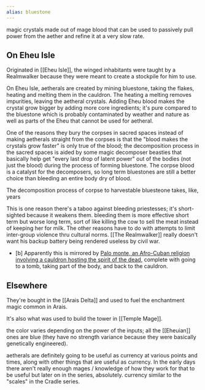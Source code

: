 ```yaml
---
alias: bluestone
---
```


magic crystals made out of mage blood that can be used to passively pull power from the aether and refine it at a very slow rate. 

## On Eheu Isle

Originated in [[Eheu Isle]], the winged inhabitants were taught by a Realmwalker because they were meant to create a stockpile for him to use. 

On Eheu Isle, aetherals are created by mining bluestone, taking the flakes, heating and melting them in the cauldron. The heating a melting removes impurities, leaving the aetheral crystals. Adding Eheu blood makes the crystal grow bigger by adding more core ingredients; it's pure compared to the bluestone which is probably contaminated by weather and nature as well as parts of the Eheu that cannot be used for aetheral.  

One of the reasons they bury the corpses in sacred spaces instead of making aetherals straight from the corpses is that the "blood makes the crystals grow faster" is only true of the blood; the decomposition process in the sacred spaces is aided by some magic decomposer beasties that basically help get "every last drop of latent power" out of the bodies (not just the blood) during the process of forming bluestone. The corpse blood is a catalyst for the decomposers, so long term bluestones are still a better choice than bleeding an entire body dry of blood. 

The decomposition process of corpse to harvestable bluesteone takes, like, years

This is one reason there's a taboo against bleeding priestesses; it's short-sighted because it weakens them.  bleeding them is more effective short term but worse long term, sort of like killing the cow to sell the meat instead of keeping her for milk. The other reasons have to do with attempts to limit inter-group violence thru cultural norms. [[The Realmwalker]] really doesn't want his backup battery being rendered useless by civil war.

- [b] Apparently this is mirrored by [Palo monte, an Afro-Cuban religion involving a cauldron hosting the spirit of the dead](https://nomadit.co.uk/conference/sief2011/paper/6650), complete with going to a tomb, taking part of the body, and back to the cauldron. 

## Elsewhere

They're bought in the [[Arais Delta]] and used to fuel the enchantment magic common in Arais. 

It's also what was used to build the tower in [[Temple Mage]]. 

the color varies depending on the power of the inputs; all the [[Eheuian]] ones are blue (they have no strength variance because they were basically genetically engineered).

aetherals are definitely going to be useful as currency at various points and times, along with other things that are useful as currency. In the early days there aren't really enough mages / knowledge of how they work for that to be useful but later on in the series, absolutely. currency similar to the "scales" in the Cradle series.
